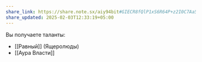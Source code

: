 ```yaml
---
share_link: https://share.note.sx/aiy94bit#GIECR8fQlP1xS6R64P+z2I0C7Aa5KTG6Ed3pjz5KtKQ
share_updated: 2025-02-03T12:33:19+05:00
---
```

Вы получаете таланты:
- [[Равный]] (Ящеролюды)
- [[Аура Власти]]